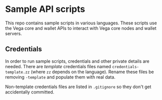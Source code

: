 # Sample API scripts

This repo contains sample scripts in various languages. These scripts use the
Vega core and wallet APIs to interact with Vega core nodes and wallet servers.

## Credentials

In order to run sample scripts, credentials and other private details are
needed. There are *template* credentials files named `credentials-template.zz`
(where `zz` depends on the language). Rename these files be removing `-template`
and populate them with real data.

Non-template credentials files are listed in `.gitignore` so they don't get
accidentally committed.
